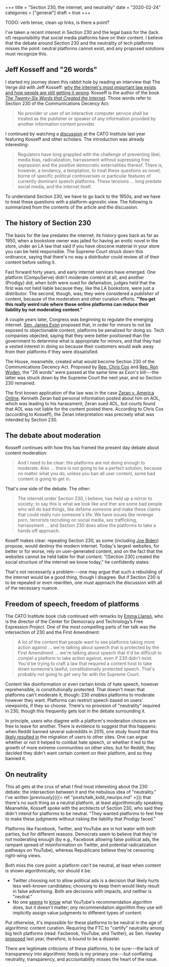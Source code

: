 +++
title = "Section 230, the internet, and neutrality"
date = "2020-02-24"
categories = ["general"]
draft = true
+++

TODO: verb tense, clean up links, is there a point?

I've taken a recent interest in Section 230 and the legal basis for the (lack of) responsibility that social media platforms have on their content. I believe that the debate around Section 230 and the neutrality of tech platforms misses the point: neutral platforms cannot exist, and any proposed solutions must recognize this.

<!--more-->

## Jeff Kosseff and "26 words"
I started my journey down this rabbit hole by reading an interview that The Verge did with Jeff Kosseff: [why the internet's most important law exists and how people are still getting it wrong](https://www.theverge.com/2019/6/21/18700605/section-230-internet-law-twenty-six-words-that-created-the-internet-jeff-kosseff-interview). Kosseff is the author of the book [*The Twenty-Six Words that Created the Internet*](https://www.jeffkosseff.com/home). Those words refer to Section 230 of the Communications Decency Act:

> No provider or user of an interactive computer service shall be treated as the publisher or speaker of any information provided by another information content provider.

I continued by watching a [discussion](https://www.cato.org/events/twenty-six-words-created-internet) at the CATO Institute last year featuring Kosseff and other scholars. The introduction was already interesting:

> Regulators have long grappled with the challenge of preventing libel, media bias, radicalization, harrassment without supressing free expression and the positive democratic externalities thereof. There is, however, a tendency, a temptation, to treat these questions as novel, borne of specific political controversies or particular features of currently dominant speech platforms. These tensions ... long predate social media, and the internet itself.

To understand Section 230, we have to go back to the 1950s, and we have to treat these questions with a platform-agnostic view. The following is summarized from the contents of the article and the discussion.


## The history of Section 230
The basis for the law predates the internet; its history goes back as far as 1950, when a bookstore owner was jailed for having an erotic novel in the store, under an LA law that said if you have obscene material in your store you can be held responsible. The Supreme Court struck down this ordinance, saying that there's no way a distributor could review all of their content before selling it.

Fast forward forty years, and early internet services have emerged. One platform (CompuServe) didn't moderate content at all, and another (Prodigy) did; when both were sued for defamation, judges held that the first was not held liable because they, like the LA bookstore, were just a distributor. The second, though, was; they were considered a *publisher* of content, because of the moderation and other curation efforts. **"You get this really weird rule where these online platforms can reduce their liability by not moderating content."**

A couple years later, Congress was beginning to regulate the emerging internet. [Sen. James Exon](https://en.wikipedia.org/wiki/J._James_Exon) proposed that, in order for minors to not be exposed to objectionable content, platforms be penalized for doing so. Tech companies objected, saying that they were better positioned than the government to determine what is appropriate for minors, and that they had a vested interest in doing so because their customers would walk away from their platforms if they were dissatisfied.

The House, meanwhile, created what would become Section 230 of the Communications Decency Act. Proposed by [Rep. Chris Cox](https://en.wikipedia.org/wiki/Christopher_Cox) and [Rep. Ron Wyden](https://en.wikipedia.org/wiki/Ron_Wyden), the "26 words" were passed at the same time as Exon's bill---the latter was struck down by the Supreme Court the next year, and so Section 230 remained.

The first known application of the law was in the case [Zeran v. America Online](https://en.wikipedia.org/wiki/Zeran_v._America_Online,_Inc.). Kenneth Zeran had personal information posted about him on AOL, which was leading to his harassment; Zeran sued AOL, but courts found that AOL was not liable for the content posted there. According to Chris Cox (according to Kosseff), the Zeran interpretation was precisely what was intended by Section 230.


## The debate about moderation
Kosseff continues with how this has framed the present day debate about content moderation:

> And I need to be clear: the platforms are not doing enough to moderate. Also ... there is not going to be a perfect solution, because no matter what you do, unless you ban all user content, some bad content is going to get in.

That's one side of the debate. The other:

> The internet under Section 230, I believe, has held up a mirror to society; to say this is what we look like and ther are some bad people who will do bad things, like defame someone and make these claims that could really ruin someone's life. We have issues like revenge porn, terrorists recrutiing on social media, sex trafficking, harrassment ... and Section 230 does allow the platforms to take a hands off approach.

Koseff makes clear: repealing Section 230, as some (including [Joe Biden]( [suggests](https://www.theverge.com/2020/1/17/21070403/joe-biden-president-election-section-230-communications-decency-act-revoke))) propose, would destroy the modern internet. Today's largest websites, for better or for worse, rely on user-generated content, and on the fact that the websites cannot be held liable for that content. "[Section 230] created the social structure of the internet we know today," he confidently states.

That's not necessarily a problem---one may argue that such a rebuilding of the internet would be a good thing, though I disagree. But if Section 230 is to be repealed or even rewritten, one must approach the discussion with all of the necessary nuance.


## Freedom of speech, freedom of platforms
The CATO Institute book club continued with remarks by [Emma Llansó](https://cdt.org/staff/emma-llanso/), who is the director of the Center for Democracy and Technology’s Free Expression Project. One of the most compelling parts of her talk was the intersection of 230 and the First Amendment:

> A lot of the content that people want to see platforms taking more action against ... we're talking about speech that is protected by the First Amendment ... we're talking about speech that it'd be difficult to compel a platform to take action against, even if 230 didn't exist. You'd be trying to craft a law that required a content host to take down someone's lawful, constitutionally protected speech. That's probably not going to get very far with the Supreme Court.

Content like disinformation or even certain kinds of hate speech, however reprehensible, is constitutionally protected. That doesn't mean that platforms can't moderate it, though: 230 *enables* platforms to moderate however they want. Platforms can restrict speech based on users' viewpoints, if they so choose. There's no provision of "neutrality" required in 230, though this frequently gets lost in the debate surrounding it.

In principle, users who diagree with a platform's moderation choices are free to leave for another. There is evidence to suggest that this happens: when Reddit banned several subreddits in 2015, one study found that this [likely resulted in](http://comp.social.gatech.edu/papers/cscw18-chand-hate.pdf) the migration of users to other sites. One can argue whether or not it helped to combat hate speech, or whether it led to the growth of more extreme communities on other sites; but for Reddit, they decided they didn't want certain content on their platform, and so they banned it.


## On neutrality
This all gets at the crux of what I find most interesting about the 230 debate: the intersection between it and the nebulous idea of "neutrality." I've written [previously]({{< ref "posts/talk_kidd_neurips.md" >}}) that there's no such thing as a neutral platform, at least algorithmically speaking. Meanwhile, Kosseff spoke with the architects of Section 230, who said they didn't intend for platforms to be neutral. "They wanted platforms to feel free to make these judgments without risking the liability that Prodigy faced."

Platforms like Facebook, Twitter, and YouTube are in hot water with both parties, but for different reasons. Democrats seem to believe that they're not moderating enough (by e.g., Facebook allowing false political ads, the rampant spread of misinformation on Twitter, and potential radicalization pathways on YouTube), whereas Republicans believe they're censoring right-wing views.

Both miss the core point: a platform *can't* be neutral, at least when content is shown algorithmically, nor should it be:
 * Twitter choosing not to allow political ads is a decision that likely hurts less well-known candidates; choosing to keep them would likely result in false advertising. Both are decisions with impacts, and neither is "neutral."
 * No one [seems](https://dl.acm.org/doi/abs/10.1145/3351095.3372879) to [know](https://arxiv.org/abs/1912.11211) what YouTube's recommendation algorithm does, but it doesn't matter; *any* recommendation algorithm they use will implicitly assign value judgments to different types of content.

Put otherwise, it's impossible for these platforms to be neutral in the age of algorithmic content curation. Requiring the FTC to "certify" neutrality among big tech platforms (read: Facbeook, YouTube, and Twitter), as Sen. Hawley [proposed](https://www.theverge.com/2019/6/19/18684219/josh-hawley-section-230-facebook-youtube-twitter-content-moderation) last year, therefore, is bound to be a disaster.

There are legitimate criticisms of these platforms, to be sure---the lack of transparency into algorithmic feeds is my primary one---but conflating neutrality, transparency, and accountability misses the heart of the issue.



